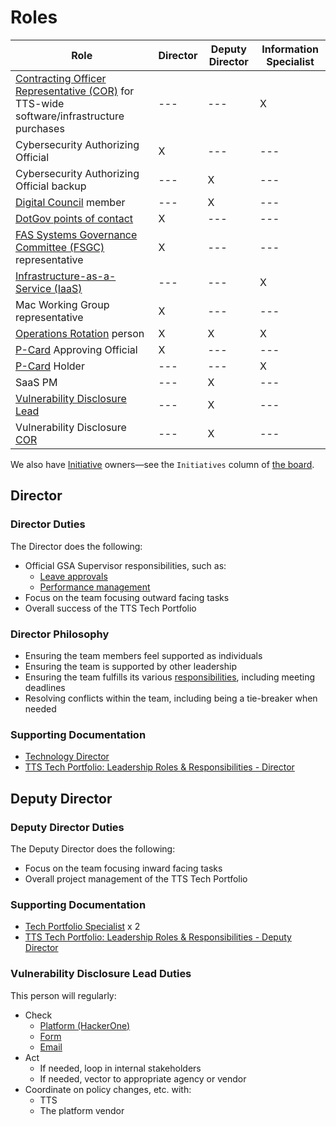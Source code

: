 # Roles

| Role | Director | Deputy Director | Information Specialist |
| ---- | -------- | --------------- | ---------------------- |
| [Contracting Officer Representative (COR)](https://docs.google.com/document/d/14xOFvIGwlG0Gbd52o1D4AyJ52RqzHpX91nfEYJKu5qQ/edit) for TTS-wide software/infrastructure purchases | --- | --- | X |
| Cybersecurity Authorizing Official | X | --- | --- |
| Cybersecurity Authorizing Official backup | --- | X | --- |
| [Digital Council](https://docs.google.com/document/d/1v_kidGvpfVsMze-hJdaApI61Q3Vr6E-zZ5t79drnqIM/edit) member | --- | X | --- |
| [DotGov points of contact](https://home.dotgov.gov/management/#points-of-contact) | X | --- | --- |
| [FAS Systems Governance Committee (FSGC)](https://sites.google.com/a/gsa.gov/fas-systems-governance/home) representative | X | --- | --- |
| [Infrastructure-as-a-Service (IaaS)](https://before-you-ship.18f.gov/infrastructure/) | --- | --- | X |
| Mac Working Group representative | X | --- | --- |
| [Operations Rotation](ops_rotation.md) person | X | X | X |
| [P-Card](https://drive.google.com/drive/folders/1CkxpHq0mDFeAnXlaMQJ9RQOCioVHckgs) Approving Official | X | --- | --- |
| [P-Card](https://drive.google.com/drive/folders/1CkxpHq0mDFeAnXlaMQJ9RQOCioVHckgs) Holder | --- | --- | X |
| SaaS PM | --- | X | --- |
| [Vulnerability Disclosure Lead](#vulnerability-disclosure-lead) | --- | X | --- |
| Vulnerability Disclosure [COR](https://docs.google.com/document/d/14xOFvIGwlG0Gbd52o1D4AyJ52RqzHpX91nfEYJKu5qQ/edit) | --- | X | --- |

We also have [Initiative](workflow.md#structure) owners—see the `Initiatives` column of [the board](https://github.com/orgs/18F/projects/11?fullscreen=true).

## Director

### Director Duties

The Director does the following:

- Official GSA Supervisor responsibilities, such as:
  - [Leave approvals](https://handbook.tts.gsa.gov/leave/)
  - [Performance management](https://handbook.tts.gsa.gov/performance-management/)
- Focus on the team focusing outward facing tasks
- Overall success of the TTS Tech Portfolio

### Director Philosophy

- Ensuring the team members feel supported as individuals
- Ensuring the team is supported by other leadership
- Ensuring the team fulfills its various [responsibilities](https://handbook.tts.gsa.gov/tech-portfolio/), including meeting deadlines
- Resolving conflicts within the team, including being a tie-breaker when needed

### Supporting Documentation

- [Technology Director](https://join.tts.gsa.gov/join/technology-portfolio-director/)
- [TTS Tech Portfolio: Leadership Roles & Responsibilities - Director](https://docs.google.com/document/d/1B4rtZd06w7ITABrjrGWRjAfU4f-go2jnuO_D0PokJMw/edit#heading=h.5lx1f0htbp8v)

## Deputy Director

### Deputy Director Duties

The Deputy Director does the following:

- Focus on the team focusing inward facing tasks
- Overall project management of the TTS Tech Portfolio

### Supporting Documentation

- [Tech Portfolio Specialist](https://join.tts.gsa.gov/join/technology-portfolio-specialist/) x 2
- [TTS Tech Portfolio: Leadership Roles & Responsibilities - Deputy Director](https://docs.google.com/document/d/1B4rtZd06w7ITABrjrGWRjAfU4f-go2jnuO_D0PokJMw/edit#heading=h.qo8ijtekl7b5)

### Vulnerability Disclosure Lead Duties

This person will regularly:

- Check
  - [Platform (HackerOne)](https://hackerone.com/bugs)
  - [Form](https://docs.google.com/forms/d/e/1FAIpQLSdhr6REOq8QRZ3C2cRWVHWbjcGgdNL8_nVSGY1cBSl1-tfkWA/viewform)
  - [Email](https://groups.google.com/a/gsa.gov/forum/#!forum/tts-vulnerability-reports)
- Act
  - If needed, loop in internal stakeholders
  - If needed, vector to appropriate agency or vendor
- Coordinate on policy changes, etc. with:
  - TTS
  - The platform vendor
